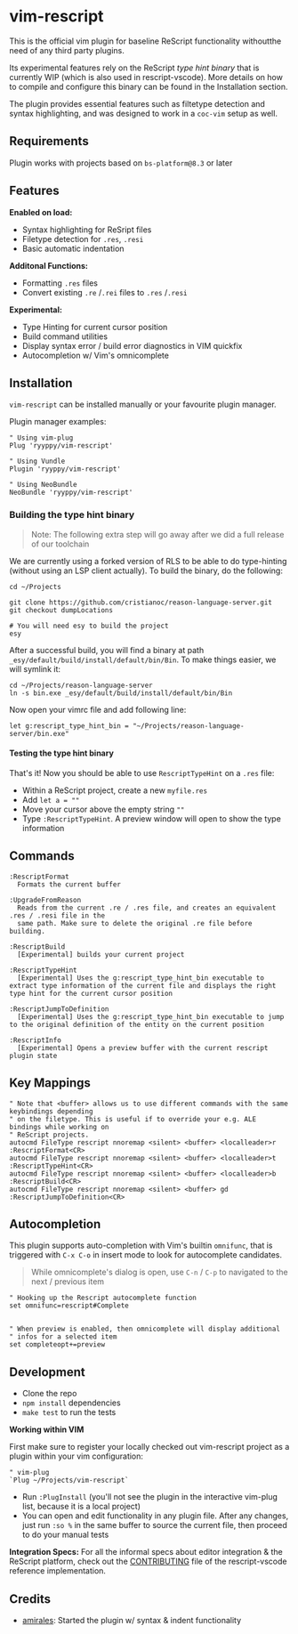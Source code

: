 # vim-rescript

This is the official vim plugin for baseline ReScript functionality withoutthe need of any third party plugins.

Its experimental features rely on the ReScript _type hint binary_ that is currently WIP (which is also used in rescript-vscode). More details on how to compile and configure this binary can be found in the Installation section.

The plugin provides essential features such as filtetype detection and syntax highlighting, and was designed to work in a `coc-vim` setup as well.

## Requirements

Plugin works with projects based on `bs-platform@8.3` or later

## Features

**Enabled on load:**
- Syntax highlighting for ReSript files
- Filetype detection for `.res`, `.resi`
- Basic automatic indentation

**Additonal Functions:**
- Formatting `.res` files
- Convert existing `.re` /`.rei` files to `.res` /`.resi`

**Experimental:**
- Type Hinting for current cursor position
- Build command utilities
- Display syntax error / build error diagnostics in VIM quickfix
- Autocompletion w/ Vim's omnicomplete

## Installation

`vim-rescript` can be installed manually or your favourite plugin manager.

Plugin manager examples:

```viml
" Using vim-plug
Plug 'ryyppy/vim-rescript'

" Using Vundle
Plugin 'ryyppy/vim-rescript'

" Using NeoBundle
NeoBundle 'ryyppy/vim-rescript'
```

### Building the type hint binary

> Note: The following extra step will go away after we did a full release of our toolchain

We are currently using a forked version of RLS to be able to do type-hinting (without using an LSP client actually). To build the binary, do the following:

```
cd ~/Projects

git clone https://github.com/cristianoc/reason-language-server.git
git checkout dumpLocations

# You will need esy to build the project
esy
```

After a successful build, you will find a binary at path `_esy/default/build/install/default/bin/Bin`. To make things easier, we will symlink it:

```
cd ~/Projects/reason-language-server
ln -s bin.exe _esy/default/build/install/default/bin/Bin
```

Now open your vimrc file and add following line:

```
let g:rescript_type_hint_bin = "~/Projects/reason-language-server/bin.exe"
```

#### Testing the type hint binary

That's it! Now you should be able to use `RescriptTypeHint` on a `.res` file:

- Within a ReScript project, create a new `myfile.res`
- Add `let a = ""`
- Move your cursor above the empty string `""`
- Type `:RescriptTypeHint`. A preview window will open to show the type information

## Commands

```
:RescriptFormat
  Formats the current buffer

:UpgradeFromReason
  Reads from the current .re / .res file, and creates an equivalent .res / .resi file in the
  same path. Make sure to delete the original .re file before building.

:RescriptBuild
  [Experimental] builds your current project

:RescriptTypeHint
  [Experimental] Uses the g:rescript_type_hint_bin executable to extract type information of the current file and displays the right type hint for the current cursor position

:RescriptJumpToDefinition
  [Experimental] Uses the g:rescript_type_hint_bin executable to jump to the original definition of the entity on the current position

:RescriptInfo
  [Experimental] Opens a preview buffer with the current rescript plugin state
```

## Key Mappings

```viml
" Note that <buffer> allows us to use different commands with the same keybindings depending
" on the filetype. This is useful if to override your e.g. ALE bindings while working on
" ReScript projects.
autocmd FileType rescript nnoremap <silent> <buffer> <localleader>r :RescriptFormat<CR>
autocmd FileType rescript nnoremap <silent> <buffer> <localleader>t :RescriptTypeHint<CR>
autocmd FileType rescript nnoremap <silent> <buffer> <localleader>b :RescriptBuild<CR>
autocmd FileType rescript nnoremap <silent> <buffer> gd :RescriptJumpToDefinition<CR>
```

## Autocompletion

This plugin supports auto-completion with Vim's builtin `omnifunc`, that is triggered with `C-x C-o` in insert mode to look for autocomplete candidates.

> While omnicomplete's dialog is open, use `C-n` / `C-p` to navigated to the next / previous item

```viml
" Hooking up the Rescript autocomplete function
set omnifunc=rescript#Complete


" When preview is enabled, then omnicomplete will display additional
" infos for a selected item 
set completeopt+=preview
```

## Development

- Clone the repo
- `npm install` dependencies
- `make test` to run the tests

**Working within VIM**

First make sure to register your locally checked out vim-rescript project as a plugin within your vim configuration:

```
" vim-plug
`Plug ~/Projects/vim-rescript`
```

- Run `:PlugInstall` (you'll not see the plugin in the interactive vim-plug list, because it is a local project)
- You can open and edit functionality in any plugin file. After any changes, just run `:so %` in the same buffer to source the current file, then proceed to do your manual tests

**Integration Specs:**
For all the informal specs about editor integration & the ReScript platform, check out the [CONTRIBUTING](https://github.com/rescript-lang/rescript-vscode/blob/master/CONTRIBUTING.md) file of the rescript-vscode reference implementation.

## Credits

- [amirales](https://github.com/amiralies): Started the plugin w/ syntax & indent functionality
